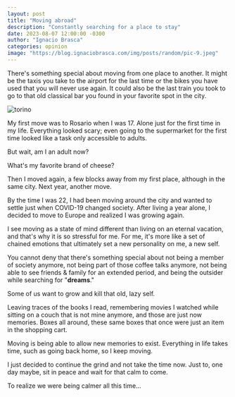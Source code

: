 ```yaml
---
layout: post
title: "Moving abroad"
description: "Constantly searching for a place to stay"
date: 2023-08-07 12:00:00 -0300
author: "Ignacio Brasca"
categories: opinion
image: "https://blog.ignaciobrasca.com/img/posts/random/pic-9.jpeg"
---
```

There's something special about moving from one place to another. It might be the taxis you take to the airport for the last time or the bikes you have used that you will never use again. It could also be the last train you took to go to that old classical bar you found in your favorite spot in the city.

![torino](https://blog.ignaciobrasca.com/img/posts/random/pic-9.jpeg)

My first move was to Rosario when I was 17. Alone just for the first time in my life. Everything looked scary; even going to the supermarket for the first time looked like a task only accessible to adults. 

But wait, am I an adult now?

What's my favorite brand of cheese? 

Then I moved again, a few blocks away from my first place, although in the same city. Next year, another move.

By the time I was 22, I had been moving around the city and wanted to settle just when COVID-19 changed society. After living a year alone, I decided to move to Europe and realized I was growing again.

I see moving as a state of mind different than living on an eternal vacation, and that's why it is so stressful for me. For me, it's more like a set of chained emotions that ultimately set a new personality on me, a new self. 

You cannot deny that there's something special about not being a member of society anymore, not being part of those coffee talks anymore, not being able to see friends & family for an extended period, and being the outsider while searching for "**dreams**." 

Some of us want to grow and kill that old, lazy self.

Leaving traces of the books I read, remembering movies I watched while sitting on a couch that is not mine anymore, and those are just now memories. Boxes all around, these same boxes that once were just an item in the shopping cart.

Moving is being able to allow new memories to exist. Everything in life takes time, such as going back home, so I keep moving.

I just decided to continue the grind and not take the time now. Just to, one day maybe, sit in peace and wait for that calm to come.

To realize we were being calmer all this time...